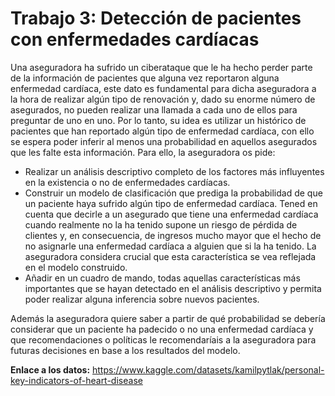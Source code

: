 # Trabajo 3: Detección de pacientes con enfermedades cardíacas

Una aseguradora ha sufrido un ciberataque que le ha hecho perder parte de la información de pacientes que alguna vez reportaron alguna enfermedad cardíaca, este dato es fundamental para dicha aseguradora a la hora de realizar algún tipo de renovación y, dado su enorme número de asegurados, no pueden realizar una llamada a cada uno de ellos para preguntar de uno en uno. Por lo tanto, su idea es utilizar un histórico de pacientes que han reportado algún tipo de enfermedad cardíaca, con ello se espera poder inferir al menos una probabilidad en aquellos asegurados que les falte esta información. Para ello, la aseguradora os pide:

* Realizar un análisis descriptivo completo de los factores más influyentes en la existencia o no de enfermedades cardíacas.
* Construir un modelo de clasificación que prediga la probabilidad de que un paciente haya sufrido algún tipo de enfermedad cardíaca. Tened en cuenta que decirle a un asegurado que tiene una enfermedad cardíaca cuando realmente no la ha tenido supone un riesgo de pérdida de clientes y, en consecuencia, de ingresos mucho mayor que el hecho de no asignarle una enfermedad cardíaca a alguien que si la ha tenido. La aseguradora considera crucial que esta característica se vea reflejada en el modelo construido.
* Añadir en un cuadro de mando, todas aquellas características más importantes que se hayan detectado en el análisis descriptivo y permita poder realizar alguna inferencia sobre nuevos pacientes.

Además la aseguradora quiere saber a partir de qué probabilidad se debería considerar que un paciente ha padecido o no una enfermedad cardíaca y que recomendaciones o políticas le recomendaríais a la aseguradora para futuras decisiones en base a los resultados del modelo.

__Enlace a los datos:__ https://www.kaggle.com/datasets/kamilpytlak/personal-key-indicators-of-heart-disease
